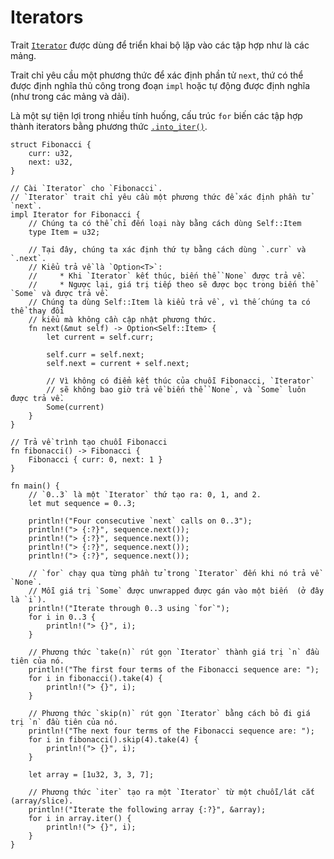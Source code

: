 # Iterators

Trait [`Iterator`][iter] được dùng để triển khai bộ lặp vào các tập hợp như là các mảng.


Trait chỉ yêu cầu một phương thức để xác định phần tử `next`,
thứ có thể được định nghĩa thủ công trong đoạn `impl` hoặc tự động
được định nghĩa (như trong các mảng và dải).

Là một sự tiện lợi trong nhiều tính huống, cấu trúc `for`
biến các tập hợp thành iterators bằng phương thức [`.into_iter()`][intoiter].

```rust,editable
struct Fibonacci {
    curr: u32,
    next: u32,
}

// Cài `Iterator` cho `Fibonacci`.
// `Iterator` trait chỉ yêu cầu một phương thức để xác định phần tử `next`.
impl Iterator for Fibonacci {
    // Chúng ta có thể chỉ đến loại này bằng cách dùng Self::Item
    type Item = u32;

    // Tại đây, chúng ta xác định thứ tự bằng cách dùng `.curr` và `.next`.
    // Kiểu trả về là `Option<T>`:
    //     * Khi `Iterator` kết thúc, biến thể `None` được trả về.
    //     * Ngược lại, giá trị tiếp theo sẽ được bọc trong biến thể `Some` và được trả về.
    // Chúng ta dùng Self::Item là kiểu trả về , vì thế chúng ta có thể thay đổi 
    // kiểu mà không cần cập nhật phương thức.
    fn next(&mut self) -> Option<Self::Item> {
        let current = self.curr;

        self.curr = self.next;
        self.next = current + self.next;

        // Vì không có điểm kết thúc của chuỗi Fibonacci, `Iterator` 
        // sẽ không bao giờ trả về biến thể `None`, và `Some` luôn được trả về.
        Some(current)
    }
}

// Trả về trình tạo chuỗi Fibonacci
fn fibonacci() -> Fibonacci {
    Fibonacci { curr: 0, next: 1 }
}

fn main() {
    // `0..3` là một `Iterator` thứ tạo ra: 0, 1, and 2.
    let mut sequence = 0..3;

    println!("Four consecutive `next` calls on 0..3");
    println!("> {:?}", sequence.next());
    println!("> {:?}", sequence.next());
    println!("> {:?}", sequence.next());
    println!("> {:?}", sequence.next());

    // `for` chạy qua từng phần tử trong `Iterator` đến khi nó trả về `None`.
    // Mỗi giá trị `Some` được unwrapped được gán vào một biến  (ở đây là `i`).
    println!("Iterate through 0..3 using `for`");
    for i in 0..3 {
        println!("> {}", i);
    }

    // Phương thức `take(n)` rút gọn `Iterator` thành giá trị `n` đầu tiên của nó.
    println!("The first four terms of the Fibonacci sequence are: ");
    for i in fibonacci().take(4) {
        println!("> {}", i);
    }

    // Phương thức `skip(n)` rút gọn `Iterator` bằng cách bỏ đi giá trị `n` đầu tiên của nó.
    println!("The next four terms of the Fibonacci sequence are: ");
    for i in fibonacci().skip(4).take(4) {
        println!("> {}", i);
    }

    let array = [1u32, 3, 3, 7];

    // Phương thức `iter` tạo ra một `Iterator` từ một chuỗi/lát cắt (array/slice).
    println!("Iterate the following array {:?}", &array);
    for i in array.iter() {
        println!("> {}", i);
    }
}
```

[intoiter]: https://doc.rust-lang.org/std/iter/trait.IntoIterator.html
[iter]: https://doc.rust-lang.org/core/iter/trait.Iterator.html